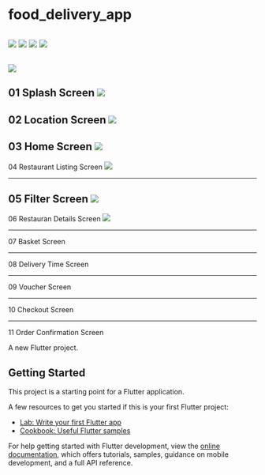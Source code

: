 # food_delivery_app

![](20220521140818.png)
![](20220521140856.png)
![](20220521141147.png)
![](20220521141537.png)
---
![](20220521141701.png)
---
01 Splash Screen
![](20220521142759.png)
---

02 Location Screen
![](20220521142929.png)
---
03 Home Screen
![](20220521143027.png)
---
04 Restaurant Listing Screen
![](20220521143136.png)

---
05 Filter Screen
![](20220521143241.png)
---
06 Restauran Details  Screen
![](20220521143400.png)  

---
07 Basket Screen

---
08 Delivery Time Screen



---
09 Voucher Screen

---
10 Checkout Screen

---
11 Order Confirmation Screen






A new Flutter project.

## Getting Started

This project is a starting point for a Flutter application.

A few resources to get you started if this is your first Flutter project:

- [Lab: Write your first Flutter app](https://docs.flutter.dev/get-started/codelab)
- [Cookbook: Useful Flutter samples](https://docs.flutter.dev/cookbook)

For help getting started with Flutter development, view the
[online documentation](https://docs.flutter.dev/), which offers tutorials,
samples, guidance on mobile development, and a full API reference.
